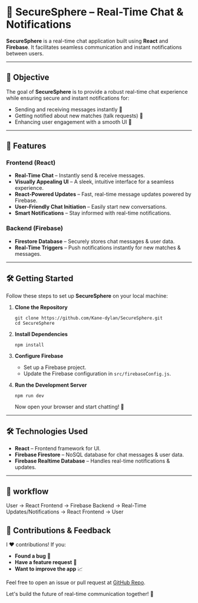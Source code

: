 # 🔐 SecureSphere – Real-Time Chat & Notifications  

**SecureSphere** is a real-time chat application built using **React** and **Firebase**. It facilitates seamless communication and instant notifications between users.

---

## 🎯 Objective

The goal of **SecureSphere** is to provide a robust real-time chat experience while ensuring secure and instant notifications for:
- Sending and receiving messages instantly 💬
- Getting notified about new matches (talk requests) 🔔
- Enhancing user engagement with a smooth UI 🎨

---

## 🚀 Features

### Frontend (React)
- **Real-Time Chat** – Instantly send & receive messages.
- **Visually Appealing UI** – A sleek, intuitive interface for a seamless experience.
- **React-Powered Updates** – Fast, real-time message updates powered by Firebase.
- **User-Friendly Chat Initiation** – Easily start new conversations.
- **Smart Notifications** – Stay informed with real-time notifications.

### Backend (Firebase)
- **Firestore Database** – Securely stores chat messages & user data.
- **Real-Time Triggers** – Push notifications instantly for new matches & messages.

---

## 🛠️ Getting Started

Follow these steps to set up **SecureSphere** on your local machine:

1. **Clone the Repository**
    ```
    git clone https://github.com/Kane-dylan/SecureSphere.git
    cd SecureSphere
    ```
2. **Install Dependencies**
    ```
    npm install
    ```
3. **Configure Firebase**
    - Set up a Firebase project.
    - Update the Firebase configuration in `src/firebaseConfig.js`.

4. **Run the Development Server**
    ```
    npm run dev
    ```
    Now open your browser and start chatting! 🚀

---

## 🛠️ Technologies Used
- **React** – Frontend framework for UI.
- **Firebase Firestore** – NoSQL database for chat messages & user data.
- **Firebase Realtime Database** – Handles real-time notifications & updates.

---

## 🚧 workflow 
User -> React Frontend -> Firebase Backend -> Real-Time Updates/Notifications -> React Frontend -> User

## 🤝 Contributions & Feedback

I ❤️ contributions! If you:
- **Found a bug** 🐞
- **Have a feature request** 🌟
- **Want to improve the app** 📈

Feel free to open an issue or pull request at [GitHub Repo](https://github.com/Kane-dylan/SecureSphere.git).

Let's build the future of real-time communication together! 🚀
